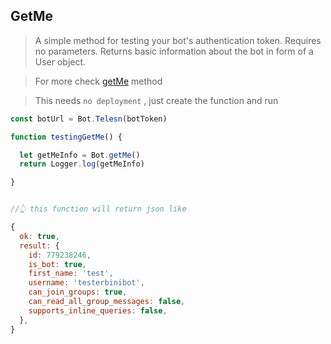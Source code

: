 ## GetMe

> A simple method for testing your bot's authentication token. Requires no parameters. Returns basic information about the bot in form of a User object.

> For more check [getMe](https://core.telegram.org/bots/api#getme) method

> This needs `no deployment` , just create the function and run

```js
const botUrl = Bot.Telesn(botToken)

function testingGetMe() {

  let getMeInfo = Bot.getMe()
  return Logger.log(getMeInfo)

}


//👆 this function will return json like

{
  ok: true,
  result: {
    id: 779238246,
    is_bot: true,
    first_name: 'test',
    username: 'testerbinibot',
    can_join_groups: true,
    can_read_all_group_messages: false,
    supports_inline_queries: false,
  },
}
```

